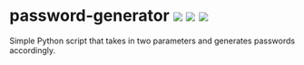 # password-generator ![](https://img.shields.io/travis/rbstrachan/password-generator.svg) ![](https://img.shields.io/codeclimate/maintainability/rbstrachan/password-generator.svg) ![](https://img.shields.io/codeclimate/issues/github/rbstrachan/password-generator.svg)
Simple Python script that takes in two parameters and generates passwords accordingly.
